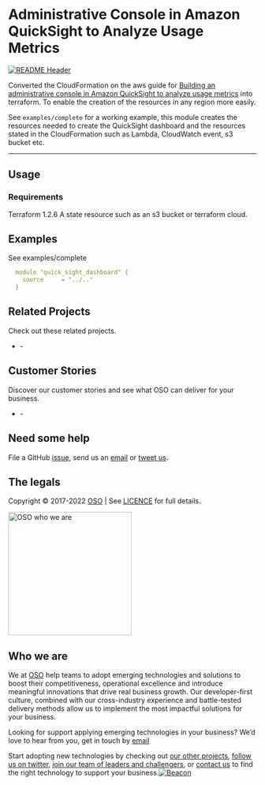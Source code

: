 
<!-- markdownlint-disable -->
# Administrative Console in Amazon QuickSight to Analyze Usage Metrics


<!-- markdownlint-restore -->

[![README Header][readme_header_img]][readme_header_link]

<!--




  ** DO NOT EDIT THIS FILE
  **
  ** This file was automatically generated by the `build-harness`.
  ** 1) Make all changes to `README.yaml`
  ** 2) Run `make init` (you only need to do this once)
  ** 3) Run`make readme` to rebuild this file.
  **
  ** (We maintain HUNDREDS of open source projects. This is how we maintain our sanity.)
  **





-->
Converted the CloudFormation on the aws guide for [Building an administrative console in Amazon QuickSight to analyze usage metrics](https://aws.amazon.com/blogs/big-data/building-an-administrative-console-in-amazon-quicksight-to-analyze-usage-metrics/)
into terraform. To enable the creation of the resources in any region more easily. 

See `examples/complete` for a working example, this module creates the resources needed to create the QuickSight dashboard and the resources stated in the CloudFormation 
such as Lambda, CloudWatch event, s3 bucket etc.

---






## Usage

### Requirements
Terraform 1.2.6 
A state resource such as an s3 bucket or terraform cloud.




## Examples

See examples/complete
```yaml
  module "quick_sight_dashboard" {
    source     = "../.."
  }
```





## Related Projects

Check out these related projects.

- [](https://github.com/osodevops/) - 



## Customer Stories

Discover our customer stories and see what OSO can deliver for your business.

- [](https://) - 



## Need some help

File a GitHub [issue](https://github.com/https://github.com/osodevops/terraform-admin-administrative-console-dashboard//issues), send us an [email][email] or [tweet us][twitter].

## The legals

Copyright © 2017-2022 [OSO](https://oso.sh) | See [LICENCE](LICENSE) for full details.

[<img src="https://oso-public-resources.s3.eu-west-1.amazonaws.com/oso-logo-green.png" alt="OSO who we are" width="250"/>](https://oso.sh/who-we-are/)

## Who we are

We at [OSO][website] help teams to adopt emerging technologies and solutions to boost their competitiveness, operational excellence and introduce meaningful innovations that drive real business growth. Our developer-first culture, combined with our cross-industry experience and battle-tested delivery methods allow us to implement the most impactful solutions for your business.

Looking for support applying emerging technologies in your business? We’d love to hear from you, get in touch by [email][email]

Start adopting new technologies by checking out [our other projects][github], [follow us on twitter][twitter], [join our team of leaders and challengers][careers], or [contact us][contact] to find the right technology to support your business.[![Beacon][beacon]][website]

  [logo]: https://oso-public-resources.s3.eu-west-1.amazonaws.com/oso-logo-green.png
  [website]: https://oso.sh?utm_source=github&utm_medium=readme&utm_campaign=https://github.com/osodevops/terraform-admin-administrative-console-dashboard/&utm_content=website
  [github]: https://github.com/osodevops?utm_source=github&utm_medium=readme&utm_campaign=https://github.com/osodevops/terraform-admin-administrative-console-dashboard/&utm_content=github
  [careers]: https://oso.sh/careers/?utm_source=github&utm_medium=readme&utm_campaign=https://github.com/osodevops/terraform-admin-administrative-console-dashboard/&utm_content=careers
  [contact]: https://oso.sh/contact/?utm_source=github&utm_medium=readme&utm_campaign=https://github.com/osodevops/terraform-admin-administrative-console-dashboard/&utm_content=contact
  [linkedin]: https://www.linkedin.com/company/oso-devops?utm_source=github&utm_medium=readme&utm_campaign=https://github.com/osodevops/terraform-admin-administrative-console-dashboard/&utm_content=linkedin
  [twitter]: https://twitter.com/osodevops?utm_source=github&utm_medium=readme&utm_campaign=https://github.com/osodevops/terraform-admin-administrative-console-dashboard/&utm_content=twitter
  [email]: mailto:enquiries@oso.sh?utm_source=github&utm_medium=readme&utm_campaign=https://github.com/osodevops/terraform-admin-administrative-console-dashboard/&utm_content=email
  [readme_header_img]: https://oso-public-resources.s3.eu-west-1.amazonaws.com/oso-animation.gif
  [readme_header_link]: https://oso.sh/what-we-do/?utm_source=github&utm_medium=readme&utm_campaign=https://github.com/osodevops/terraform-admin-administrative-console-dashboard/&utm_content=readme_header_link
  [beacon]: https://github-analyics.ew.r.appspot.com/G-WV0Q3HYW08/https://github.com/osodevops/terraform-admin-administrative-console-dashboard/?pixel&cs=github&cm=readme&an=terraform-admin-administrative-console-dashboard
